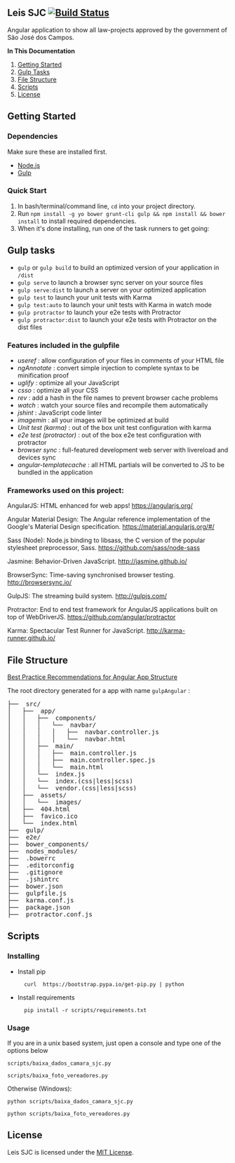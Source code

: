 ## Leis SJC [![Build Status](https://travis-ci.org/transparenciasjc/leis.svg)](https://travis-ci.org/transparenciasjc/leis)

Angular application to show all law-projects approved by the government of São José dos Campos.

**In This Documentation**

1. [Getting Started](#getting-started)
2. [Gulp Tasks](#gulp-tasks)
3. [File Structure](#file-structure)
4. [Scripts](#scripts)
5. [License](#license)

## Getting Started

### Dependencies
Make sure these are installed first.

* [Node.js](http://nodejs.org)
* [Gulp](http://gulpjs.com)

### Quick Start

1. In bash/terminal/command line, `cd` into your project directory.
2. Run `npm install -g yo bower grunt-cli gulp && npm install && bower install` to install required dependencies.
3. When it's done installing, run one of the task runners to get going:

## Gulp tasks

* `gulp` or `gulp build` to build an optimized version of your application in `/dist`
* `gulp serve` to launch a browser sync server on your source files
* `gulp serve:dist` to launch a server on your optimized application
* `gulp test` to launch your unit tests with Karma
* `gulp test:auto` to launch your unit tests with Karma in watch mode
* `gulp protractor` to launch your e2e tests with Protractor
* `gulp protractor:dist` to launch your e2e tests with Protractor on the dist files

### Features included in the gulpfile
* *useref* : allow configuration of your files in comments of your HTML file
* *ngAnnotate* : convert simple injection to complete syntax to be minification proof
* *uglify* : optimize all your JavaScript
* *csso* : optimize all your CSS
* *rev* : add a hash in the file names to prevent browser cache problems
* *watch* : watch your source files and recompile them automatically
* *jshint* : JavaScript code linter
* *imagemin* : all your images will be optimized at build
* *Unit test (karma)* : out of the box unit test configuration with karma
* *e2e test (protractor)* : out of the box e2e test configuration with protractor
* *browser sync* : full-featured development web server with livereload and devices sync
* *angular-templatecache* : all HTML partials will be converted to JS to be bundled in the application

### Frameworks used on this project:

AngularJS: HTML enhanced for web apps!
https://angularjs.org/

Angular Material Design: The Angular reference implementation of the Google's Material Design specification.
https://material.angularjs.org/#/

Sass (Node): Node.js binding to libsass, the C version of the popular stylesheet preprocessor, Sass.
https://github.com/sass/node-sass

Jasmine: Behavior-Driven JavaScript.
http://jasmine.github.io/

BrowserSync: Time-saving synchronised browser testing.
http://browsersync.io/

GulpJS: The streaming build system.
http://gulpjs.com/

Protractor: End to end test framework for AngularJS applications built on top of WebDriverJS.
https://github.com/angular/protractor

Karma: Spectacular Test Runner for JavaScript.
http://karma-runner.github.io/


## File Structure

[Best Practice Recommendations for Angular App Structure](https://docs.google.com/document/d/1XXMvReO8-Awi1EZXAXS4PzDzdNvV6pGcuaF4Q9821Es/pub)

The root directory generated for a app with name `gulpAngular` :
<pre>
├──  src/
│   ├──  app/
│   │   ├──  components/
│   │   │   └──  navbar/
│   │   │   │   ├──  navbar.controller.js
│   │   │   │   └──  navbar.html
│   │   ├──  main/
│   │   │   ├──  main.controller.js
│   │   │   ├──  main.controller.spec.js
│   │   │   └──  main.html
│   │   └──  index.js
│   │   └──  index.(css|less|scss)
│   │   └──  vendor.(css|less|scss)
│   ├──  assets/
│   │   └──  images/
│   ├──  404.html
│   ├──  favico.ico
│   └──  index.html
├──  gulp/
├──  e2e/
├──  bower_components/
├──  nodes_modules/
├──  .bowerrc
├──  .editorconfig
├──  .gitignore
├──  .jshintrc
├──  bower.json
├──  gulpfile.js
├──  karma.conf.js
├──  package.json
├──  protractor.conf.js
</pre>

## Scripts

### Installing

* Install pip
		
		curl  https://bootstrap.pypa.io/get-pip.py | python

* Install requirements

		pip install -r scripts/requirements.txt


### Usage

If you are in a unix based system, just open a console and type one of the options below

	scripts/baixa_dados_camara_sjc.py

	scripts/baixa_foto_vereadores.py

Otherwise (Windows):

	python scripts/baixa_dados_camara_sjc.py

	python scripts/baixa_foto_vereadores.py

## License

Leis SJC is licensed under the [MIT License](http://gomakethings.com/mit/).